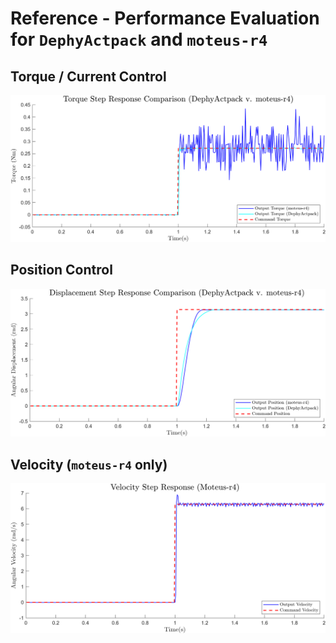 # Reference - Performance Evaluation for `DephyActpack` and `moteus-r4`

## Torque / Current Control 

![](./images/torque_comp.png)

## Position Control 

![](./images/position_comp.png)

## Velocity (`moteus-r4` only)

![](./images/velocity_moteus.png)